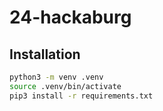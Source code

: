 # 24-hackaburg

## Installation

```bash
python3 -m venv .venv
source .venv/bin/activate
pip3 install -r requirements.txt
```
